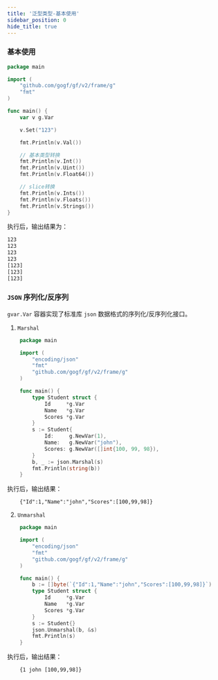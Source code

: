 ```yaml
---
title: '泛型类型-基本使用'
sidebar_position: 0
hide_title: true
---
```


### 基本使用

```  go
package main

import (
    "github.com/gogf/gf/v2/frame/g"
    "fmt"
)

func main() {
    var v g.Var

    v.Set("123")

    fmt.Println(v.Val())

    // 基本类型转换
    fmt.Println(v.Int())
    fmt.Println(v.Uint())
    fmt.Println(v.Float64())

    // slice转换
    fmt.Println(v.Ints())
    fmt.Println(v.Floats())
    fmt.Println(v.Strings())
}
```

执行后，输出结果为：

``` html
123
123
123
123
[123]
[123]
[123]
```

### `JSON` 序列化/反序列

`gvar.Var` 容器实现了标准库 `json` 数据格式的序列化/反序列化接口。

1. `Marshal`




```  go
    package main

    import (
        "encoding/json"
        "fmt"
        "github.com/gogf/gf/v2/frame/g"
    )

    func main() {
        type Student struct {
            Id     *g.Var
            Name   *g.Var
            Scores *g.Var
        }
        s := Student{
            Id:     g.NewVar(1),
            Name:   g.NewVar("john"),
            Scores: g.NewVar([]int{100, 99, 98}),
        }
        b, _ := json.Marshal(s)
        fmt.Println(string(b))
    }
```


执行后，输出结果：




``` undefined
    {"Id":1,"Name":"john","Scores":[100,99,98]}
```

2. `Unmarshal`




```  go
    package main

    import (
        "encoding/json"
        "fmt"
        "github.com/gogf/gf/v2/frame/g"
    )

    func main() {
        b := []byte(`{"Id":1,"Name":"john","Scores":[100,99,98]}`)
        type Student struct {
            Id     *g.Var
            Name   *g.Var
            Scores *g.Var
        }
        s := Student{}
        json.Unmarshal(b, &s)
        fmt.Println(s)
    }
```


执行后，输出结果：




``` undefined
    {1 john [100,99,98]}
```